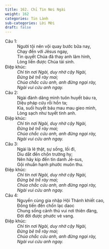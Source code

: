 ```yaml
---
title: 162. Chỉ Tin Nơi Ngài
weight: 162
categories: Tin Lành
sub-categories: Lời Mời
draft: false
---
```

<dl><dt>Câu 1:</dt><dd data-verse="1">Người tội nên vội quay bước bữa nay, <br/>Chạy đến với Jêsus ngay, <br/>Tin quyết Chúa đã thay anh lâm hình, <br/>Lòng liền được Chúa tái sinh. </dd><dt>Điệp khúc:</dt><dd data-chorus="1"><em>Chỉ tin nơi Ngài, duy nhờ cậy Ngài, <br/>Đừng bê trễ rày mai; <br/>Chúa chắc cứu anh, anh đừng ngại rày, <br/>Ngài vui cứu anh ngay. </em></dd><dt>Câu 2:</dt><dd data-verse="2">Ngài đành dâng mình tuôn huyết báu ra, <br/>Diệu pháp cứu rỗi hồn ta; <br/>Kia, suối huyết báu mau mau gieo mình, <br/>Lòng sạch như tuyết tinh anh. </dd><dt>Điệp khúc:</dt><dd data-chorus="1"><em>Chỉ tin nơi Ngài, duy nhờ cậy Ngài, <br/>Đừng bê trễ rày mai; <br/>Chúa chắc cứu anh, anh đừng ngại rày, <br/>Ngài vui cứu anh ngay. </em></dd><dt>Câu 3:</dt><dd data-verse="3">Ngài là lẽ thật, sự sống, lối đi, <br/>Dìu dắt đến chốn trường hy; <br/>Nên hãy kíp đến tin danh Jê-sus, <br/>Gội nhuần hạnh phước muôn thu. </dd><dt>Điệp khúc:</dt><dd data-chorus="1"><em>Chỉ tin nơi Ngài, duy nhờ cậy Ngài, <br/>Đừng bê trễ rày mai; <br/>Chúa chắc cứu anh, anh đừng ngại rày, <br/>Ngài vui cứu anh ngay. </em></dd><dt>Câu 4:</dt><dd data-verse="4">Nguyền cùng gia nhập Hội Thánh khiết cao, <br/>Đồng tiến đến chốn lạc daoc <br/>Chung sống cảnh thú vui nơi thiên đàng, <br/>Đời đời được phước vẻ vang. </dd><dt>Điệp khúc:</dt><dd data-chorus="1"><em>Chỉ tin nơi Ngài, duy nhờ cậy Ngài, <br/>Đừng bê trễ rày mai; <br/>Chúa chắc cứu anh, anh đừng ngại rày, <br/>Ngài vui cứu anh ngay. </em></dd></dl>